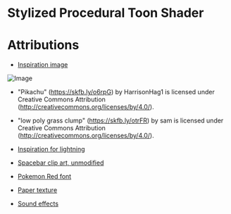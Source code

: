 # Stylized Procedural Toon Shader

# Attributions

- [Inspiration image](https://pbs.twimg.com/media/DpCNHXtWkAAmfWj?format=jpg&name=900x900)

![Image](https://pbs.twimg.com/media/DpCNHXtWkAAmfWj?format=jpg&name=900x900)

- "Pikachu" (https://skfb.ly/o6rpG) by HarrisonHag1 is licensed under Creative Commons Attribution (http://creativecommons.org/licenses/by/4.0/).

- "low poly grass clump" (https://skfb.ly/otrFR) by sam is licensed under Creative Commons Attribution (http://creativecommons.org/licenses/by/4.0/).



- [Inspiration for lightning](https://static.wikia.nocookie.net/randomvideogames/images/f/fb/Pikachu_thunderbolt.png/revision/latest?cb=20110911001314)

- [Spacebar clip art, unmodified](https://media.istockphoto.com/id/1451059072/vector/pacebar-keyboard-keyboard-buttons-black-white.jpg?s=612x612&w=0&k=20&c=sIlUbxIOVbAc4lQPk8yzLICX_5FKYgWNkAOV15n8Fdo=)

- [Pokemon Red font](https://www.dafont.com/pkmn-rbygsc.font)

- [Paper texture](https://www.deviantart.com/fantasystock/art/Seamless-Parchment-Texture-58517493)

- [Sound effects](https://www.fineshare.com/soundboards/pikachu-soundboard/)